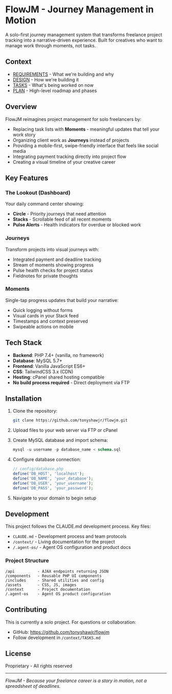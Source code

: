 # FlowJM - Journey Management in Motion

A solo-first journey management system that transforms freelance project tracking into a narrative-driven experience. Built for creatives who want to manage work through moments, not tasks.

## Context
- [REQUIREMENTS](./context/REQUIREMENTS.md) - What we're building and why
- [DESIGN](./context/DESIGN.md) - How we're building it
- [TASKS](./context/TASKS.md) - What's being worked on now
- [PLAN](./context/PLAN.md) - High-level roadmap and phases

## Overview

FlowJM reimagines project management for solo freelancers by:
- Replacing task lists with **Moments** - meaningful updates that tell your work story
- Organizing client work as **Journeys** instead of projects
- Providing a mobile-first, swipe-friendly interface that feels like social media
- Integrating payment tracking directly into project flow
- Creating a visual timeline of your creative career

## Key Features

### The Lookout (Dashboard)
Your daily command center showing:
- **Circle** - Priority journeys that need attention
- **Stacks** - Scrollable feed of all recent moments
- **Pulse Alerts** - Health indicators for overdue or blocked work

### Journeys
Transform projects into visual journeys with:
- Integrated payment and deadline tracking
- Stream of moments showing progress
- Pulse health checks for project status
- Fieldnotes for private thoughts

### Moments
Single-tap progress updates that build your narrative:
- Quick logging without forms
- Visual cards in your Stack feed
- Timestamps and context preserved
- Swipeable actions on mobile

## Tech Stack

- **Backend**: PHP 7.4+ (vanilla, no framework)
- **Database**: MySQL 5.7+
- **Frontend**: Vanilla JavaScript ES6+
- **CSS**: TailwindCSS 3.x (CDN)
- **Hosting**: cPanel shared hosting compatible
- **No build process required** - Direct deployment via FTP

## Installation

1. Clone the repository:
   ```bash
   git clone https://github.com/tonyshawjr/flowjm.git
   ```

2. Upload files to your web server via FTP or cPanel

3. Create MySQL database and import schema:
   ```sql
   mysql -u username -p database_name < schema.sql
   ```

4. Configure database connection:
   ```php
   // config/database.php
   define('DB_HOST', 'localhost');
   define('DB_NAME', 'your_database');
   define('DB_USER', 'your_username');
   define('DB_PASS', 'your_password');
   ```

5. Navigate to your domain to begin setup

## Development

This project follows the CLAUDE.md development process. Key files:
- `CLAUDE.md` - Development process and team protocols
- `/context/` - Living documentation for the project
- `/.agent-os/` - Agent OS configuration and product docs

### Project Structure
```
/api          - AJAX endpoints returning JSON
/components   - Reusable PHP UI components
/includes     - Shared utilities and config
/assets       - CSS, JS, images
/context      - Project documentation
/.agent-os    - Agent OS product configuration
```

## Contributing

This is currently a solo project. For questions or collaboration:
- GitHub: https://github.com/tonyshawjr/flowjm
- Follow development in `/context/TASKS.md`

## License

Proprietary - All rights reserved

---

*FlowJM - Because your freelance career is a story in motion, not a spreadsheet of deadlines.*